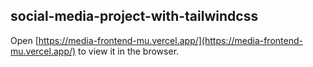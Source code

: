 ## social-media-project-with-tailwindcss

Open [https://media-frontend-mu.vercel.app/](https://media-frontend-mu.vercel.app/) to view it in the browser.


